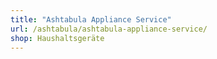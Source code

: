 ```yaml
---
title: "Ashtabula Appliance Service"
url: /ashtabula/ashtabula-appliance-service/
shop: Haushaltsgeräte
---
```

